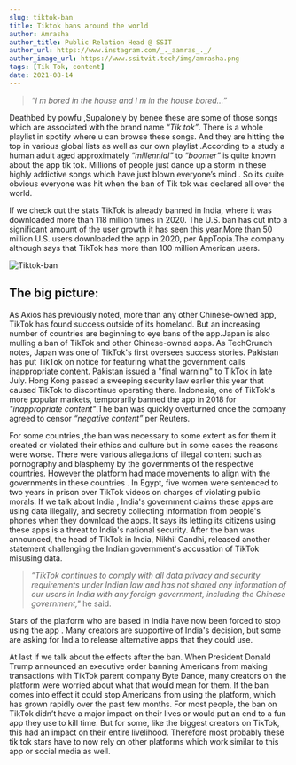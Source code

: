 ```yaml
---
slug: tiktok-ban
title: Tiktok bans around the world
author: Amrasha
author_title: Public Relation Head @ SSIT
author_url: https://www.instagram.com/_._aamras_._/
author_image_url: https://www.ssitvit.tech/img/amrasha.png
tags: [Tik Tok, content]
date: 2021-08-14
---
```


> _“I m bored in the house and I m in the house bored…”_

Deathbed by powfu ,Supalonely by benee these are some of those songs which are associated with the brand name _“Tik tok”_. There is a whole playlist in spotify where u can browse these songs. And they are hitting the top in various global lists as well as our own playlist .According to a study a human adult aged approximately _“millennial”_ to _“boomer”_ is quite known about the app tik tok. Millions of people just dance up a storm in these highly addictive songs which have just blown everyone’s mind .<!--truncate--> So its quite obvious everyone was hit when the ban of Tik tok was declared all over the world.

If we check out the stats TikTok is already banned in India, where it was downloaded more than 118 million times in 2020. The U.S. ban has cut into a significant amount of the user growth it has seen this year.More than 50 million U.S. users downloaded the app in 2020, per AppTopia.The company although says that TikTok has more than 100 million American users.

![Tiktok-ban](https://images.unsplash.com/photo-1594321120041-00d204971461?ixid=MnwxMjA3fDB8MHxwaG90by1wYWdlfHx8fGVufDB8fHx8&ixlib=rb-1.2.1&auto=format&fit=crop&w=1015&q=80)

## The big picture:

As Axios has previously noted, more than any other Chinese-owned app, TikTok has found success outside of its homeland. But an increasing number of countries are beginning to eye bans of the app.Japan is also mulling a ban of TikTok and other Chinese-owned apps. As TechCrunch notes, Japan was one of TikTok's first oversees success stories. Pakistan has put TikTok on notice for featuring what the government calls inappropriate content. Pakistan issued a "final warning" to TikTok in late July. Hong Kong passed a sweeping security law earlier this year that caused TikTok to discontinue operating there. Indonesia, one of TikTok's more popular markets, temporarily banned the app in 2018 for _"inappropriate content"_.The ban was quickly overturned once the company agreed to censor _“negative content”_ per Reuters.

For some countries ,the ban was necessary to some extent as for them it created or violated their ethics and culture but in some cases the reasons were worse. There were various allegations of illegal content such as pornography and blasphemy by the governments of the respective countries. However the platform had made movements to align with the governments in these countries . In Egypt, five women were sentenced to two years in prison over TikTok videos on charges of violating public morals. If we talk about India , India's government claims these apps are using data illegally, and secretly collecting information from people's phones when they download the apps. It says its letting its citizens using these apps is a threat to India's national security. After the ban was announced, the head of TikTok in India, Nikhil Gandhi, released another statement challenging the Indian government's accusation of TikTok misusing data.

> _“TikTok continues to comply with all data privacy and security requirements under Indian law and has not shared any information of our users in India with any foreign government, including the Chinese government,"_ he said.

Stars of the platform who are based in India have now been forced to stop using the app . Many creators are supportive of India's decision, but some are asking for India to release alternative apps that they could use.

At last if we talk about the effects after the ban. When President Donald Trump announced an executive order banning Americans from making transactions with TikTok parent company Byte Dance, many creators on the platform were worried about what that would mean for them. If the ban comes into effect it could stop Americans from using the platform, which has grown rapidly over the past few months. For most people, the ban on TikTok didn’t have a major impact on their lives or would put an end to a fun app they use to kill time. But for some, like the biggest creators on TikTok, this had an impact on their entire livelihood. Therefore most probably these tik tok stars have to now rely on other platforms which work similar to this app or social media as well.
